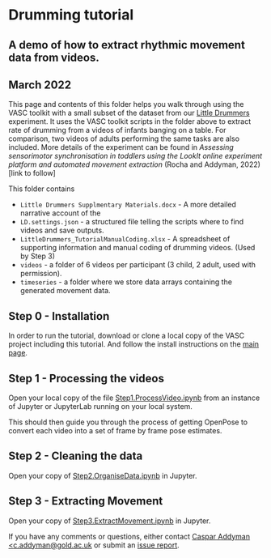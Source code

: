 # Drumming tutorial
## A demo of how to extract rhythmic movement data from videos. 
## March 2022

This page and contents of this folder helps you walk through using the VASC toolkit with a small subset of the dataset from our [Little Drummers](https://github.com/InfantLab/little-drummers) experiment. It uses the VASC toolkit scripts in the folder above to extract rate of drumming from a videos of infants banging on a table. For comparison, two videos of adults performing the same tasks are also included. More details of the experiment can be found in *Assessing sensorimotor synchronisation in toddlers using the LookIt online experiment platform and automated movement extraction* (Rocha and Addyman, 2022) [link to follow]

This folder contains

 * `Little Drummers Supplmentary Materials.docx` - A more detailed narrative account of the 
 * `LD.settings.json` - a structured file telling the scripts where to find videos and save outputs.
 * `LittleDrummers_TutorialManualCoding.xlsx` - A spreadsheet of supporting information and manual coding of drumming videos. (Used by Step 3) 
 * `videos` - a folder of 6 videos per participant (3 child, 2 adult, used with permission). 
 * `timeseries` - a folder where we store data arrays containing the generated movement data.

## Step 0 - Installation

In order to run the tutorial, download or clone a local copy of the VASC project including this tutorial. And follow the install instructions on the [main page](https://github.com/InfantLab/VASC). 

## Step 1 - Processing the videos

Open your local copy of the file [Step1.ProcessVideo.ipynb](https://github.com/InfantLab/VASC/blob/master/Step1.ProcessVideo.ipynb) from an instance of Jupyter or JupyterLab running on your local system.

This should then guide you through the process of getting OpenPose to convert each video into a set of frame by frame pose estimates. 

## Step 2 - Cleaning the data

Open your copy of [Step2.OrganiseData.ipynb](https://github.com/InfantLab/VASC/blob/master/Step2.OrganiseData.ipynb) in Jupyter.

## Step 3 - Extracting Movement

Open your copy of [Step3.ExtractMovement.ipynb](https://github.com/InfantLab/VASC/blob/master/Step3.ExtractMovement.ipynb) in Jupyter.





If you have any comments or questions, either contact [Caspar Addyman <c.addyman@gold.ac.uk](mailto:c.addyman@gold.ac.uk) or submit an [issue report](https://github.com/InfantLab/VASC/issues).
